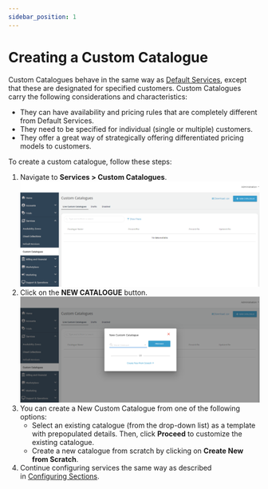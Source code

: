 ```yaml
---
sidebar_position: 1
---
```

# Creating a Custom Catalogue

Custom Catalogues behave in the same way as [Default Services](../WorkingwithDefaultServices), except that these are designated for specified customers. Custom Catalogues carry the following considerations and characteristics:

- They can have availability and pricing rules that are completely different from Default Services.
- They need to be specified for individual (single or multiple) customers.
- They offer a great way of strategically offering differentiated pricing models to customers.

To create a custom catalogue, follow these steps:
1. Navigate to **Services > Custom Catalogues**.
![Create a Custom Catalogye](img/NewCatalogue1.png)
3. Click on the **NEW CATALOGUE** button.
![Create a Custom Catalogue](img/NewCatalogue2.png)
5. You can create a New Custom Catalogue from one of the following options:
	- Select an existing catalogue (from the drop-down list) as a template with prepopulated details. Then, click **Proceed** to customize the existing catalogue.
	- Create a new catalogue from scratch by clicking on **Create New from Scratch**.
1. Continue configuring services the same way as described in [Configuring Sections](/docs/category/configuring-sections).




